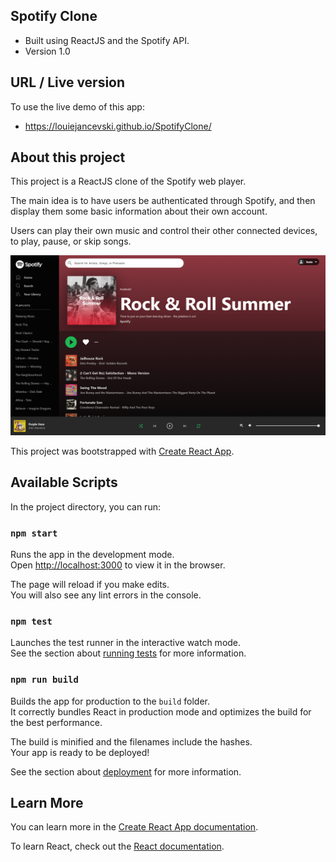 ## Spotify Clone
- Built using ReactJS and the Spotify API.
- Version 1.0

## URL / Live version
To use the live demo of this app:
-  https://louiejancevski.github.io/SpotifyClone/

## About this project
This project is a ReactJS clone of the Spotify web player.

The main idea is to have users be authenticated through Spotify, and then display them some basic information about their own account.

Users can play their own music and control their other connected devices, to play, pause, or skip songs. 

![alt text](https://github.com/louiejancevski/SpotifyClone/blob/master/src/Images/player-demo.png)


This project was bootstrapped with [Create React App](https://github.com/facebook/create-react-app).

## Available Scripts

In the project directory, you can run:

### `npm start`

Runs the app in the development mode.<br />
Open [http://localhost:3000](http://localhost:3000) to view it in the browser.

The page will reload if you make edits.<br />
You will also see any lint errors in the console.

### `npm test`

Launches the test runner in the interactive watch mode.<br />
See the section about [running tests](https://facebook.github.io/create-react-app/docs/running-tests) for more information.

### `npm run build`

Builds the app for production to the `build` folder.<br />
It correctly bundles React in production mode and optimizes the build for the best performance.

The build is minified and the filenames include the hashes.<br />
Your app is ready to be deployed!

See the section about [deployment](https://facebook.github.io/create-react-app/docs/deployment) for more information.

## Learn More

You can learn more in the [Create React App documentation](https://facebook.github.io/create-react-app/docs/getting-started).

To learn React, check out the [React documentation](https://reactjs.org/).
